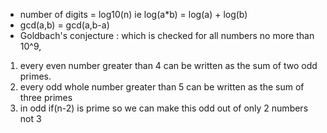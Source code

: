 - number of digits = log10(n)  ie log(a*b) = log(a) + log(b)
- gcd(a,b) = gcd(a,b-a)
- Goldbach's conjecture : which is checked for all numbers no more than 10^9, 
1) every even number greater than 4 can be written as the sum of two odd primes.
2) every odd whole number greater than 5 can be written as the sum of three primes
3) in odd if(n-2) is prime so we can make this odd out of only 2 numbers not 3
